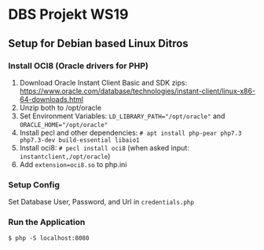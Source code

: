 # DBS Projekt WS19

## Setup for Debian based Linux Ditros

### Install OCI8 (Oracle drivers for PHP)

1. Download Oracle Instant Client Basic and SDK zips:  
https://www.oracle.com/database/technologies/instant-client/linux-x86-64-downloads.html
2. Unzip both to /opt/oracle
3. Set Environment Variables: `LD_LIBRARY_PATH="/opt/oracle"` and `ORACLE_HOME="/opt/oracle"`
4. Install pecl and other dependencies: `# apt install php-pear php7.3 php7.3-dev build-essential libaio1`
5. Install oci8: `# pecl install oci8` (when asked input: `instantclient,/opt/oracle`)
6. Add `extension=oci8.so` to php.ini

### Setup Config

Set Database User, Password, and Url in `credentials.php`

### Run the Application

`$ php -S localhost:8080`




